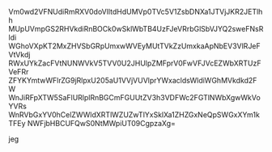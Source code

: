 Vm0wd2VFNUdiRmRXV0doVlltdHdUMVp0TVc5V1ZsbDNXa1JTVjJKR2JETlhh
MUpUVmpGS2RHVkdiRnBOCk0wSklWbTB4UzFJeVRrbGlSbVJYQ2sweFNsRldi
WGhoVXpKT2MxZHVSbGRpUmxwWVEyMUtTVkZzUmxkaApNbEV3VlRJeFVtVkdj
RWxUYkZacFVtNUNWVkV5TVV0U2JHUlpZMFprV0FwVFJVcEZWbXRTUzFVeFRr
ZFYKYmtwWFlrZG9jRlpxU205aU1VVjVUVlprYWxacldsWldiWGhMVkdkd2FW
WnJiRFpXTW5SaFlURlplRnBGCmFGUUtZV3h3VDFWc2FGTlNWbXgwWkVoYVRs
WnRVbGxYV0hCelZWWldXRTlWZUZwTlYxSklXa1ZHZGxNeQpSWGxXYm1kTFEy
NWFjbHBCUFQwS0NtMWpiUT09CgpzaXg=

jeg
